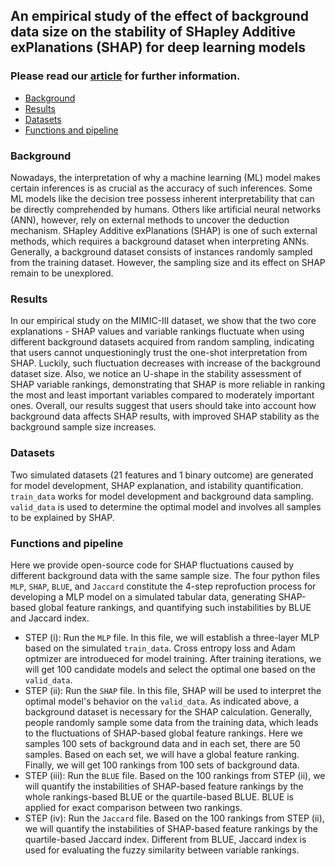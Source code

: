 ## An empirical study of the effect of background data size on the stability of SHapley Additive exPlanations (SHAP) for deep learning models
### Please read our [article](https://arxiv.org/pdf/2204.11351) for further information.
- [Background](#background)
- [Results](#results)
- [Datasets](#datasets)
- [Functions and pipeline](#functions-and-pipeline)

### Background
Nowadays, the interpretation of why a machine learning (ML) model makes certain inferences is as crucial as the accuracy of such inferences. Some ML models like the decision tree possess inherent interpretability that can be directly comprehended by humans. Others like artificial neural networks (ANN), however, rely on external methods to uncover the deduction mechanism. SHapley Additive exPlanations (SHAP) is one of such external methods, which requires a background dataset when interpreting ANNs. Generally, a background dataset consists of instances randomly sampled from the training dataset. However, the sampling size and its effect on SHAP remain to be unexplored. 
### Results
In our empirical study on the MIMIC-III dataset, we show that the two core explanations - SHAP values and variable rankings fluctuate when using different background datasets acquired from random sampling, indicating that users cannot unquestioningly trust the one-shot interpretation from SHAP. Luckily, such fluctuation decreases with increase of the background dataset size. Also, we notice an U-shape in the stability assessment of SHAP variable rankings, demonstrating that SHAP is more reliable in ranking the most and least important variables compared to moderately important ones. Overall, our results suggest that users should take into account how background data affects SHAP results, with improved SHAP stability as the background sample size increases.
### Datasets
Two simulated datasets (21 features and 1 binary outcome) are generated for model development, SHAP explanation, and istability quantification. `train_data` works for model development and background data sampling. `valid_data` is used to determine the optimal model and involves all samples to be explained by SHAP.
### Functions and pipeline
Here we provide open-source code for SHAP fluctuations caused by different background data with the same sample size.
The four python files `MLP`, `SHAP`, `BLUE`, and `Jaccard` constitute the 4-step reprofuction process for developing a MLP model on a simulated tabular data, generating SHAP-based global feature rankings, and quantifying such instabilities by BLUE and Jaccard index.
- STEP (i): Run the `MLP` file. In this file, we will establish a three-layer MLP based on the simulated `train_data`. Cross entropy loss and Adam optmizer are introdueced for model training. After training iterations, we will get 100 candidate models and select the optimal one based on the `valid_data`.
- STEP (ii): Run the `SHAP` file. In this file, SHAP will be used to interpret the optimal model's behavior on the `valid_data`. As indicated above, a background dataset is necessary for the SHAP calculation. Generally, people randomly sample some data from the training data, which leads to the fluctuations of SHAP-based global feature rankings. Here we samples 100 sets of background data and in each set, there are 50 samples. Based on each set, we will have a global feature ranking. Finally, we will get 100 rankings from 100 sets of background data.
- STEP (iii): Run the `BLUE` file. Based on the 100 rankings from STEP (ii), we will quantify the instabilities of SHAP-based feature rankings by the whole rankings-based BLUE or the quartile-based BLUE. BLUE is applied for exact comparison between two rankings.
- STEP (iv): Run the `Jaccard` file. Based on the 100 rankings from STEP (ii), we will quantify the instabilities of SHAP-based feature rankings by the quartile-based Jaccard index. Different from BLUE, Jaccard index is used for evaluating the fuzzy similarity between variable rankings.
